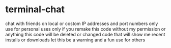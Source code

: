 # terminal-chat
chat with friends on local or costom IP addresses and port numbers
only use for personal uses only if you remake this code without my permission or anything this code will be deleted or changed code that will show me recent installs or downloads let this be a warning and a fun use for others
